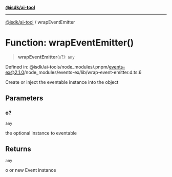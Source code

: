 [**@isdk/ai-tool**](../README.md)

***

[@isdk/ai-tool](../globals.md) / wrapEventEmitter

# Function: wrapEventEmitter()

> **wrapEventEmitter**(`o`?): `any`

Defined in: @isdk/ai-tools/node\_modules/.pnpm/events-ex@2.1.0/node\_modules/events-ex/lib/wrap-event-emitter.d.ts:6

Create or inject the eventable instance into the object

## Parameters

### o?

`any`

the optional instance to eventable

## Returns

`any`

o or new Event instance
